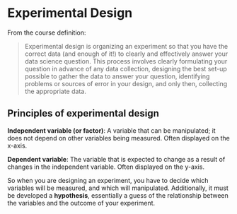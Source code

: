 
# Experimental Design

From the course definition:
> Experimental design is organizing an experiment so that you have the correct data (and enough of it!) to clearly and effectively answer your data science question. This process involves clearly formulating your question in advance of any data collection, designing the best set-up possible to gather the data to answer your question, identifying problems or sources of error in your design, and only then, collecting the appropriate data.


## Principles of experimental design

**Independent variable (or factor)**: A variable that can be manipulated; it does not depend on other variables being measured. Often displayed on the x-axis.

**Dependent variable**: The variable that is expected to change as a result of changes in the independent variable. Often displayed on the y-axis.

So when you are designing an experiment, you have to decide which variables will be measured, and which will manipulated.  Additionally, it must be developed a **hypothesis**, essentially a guess of the relationship between the variables and the outcome of your experiment.
<!--stackedit_data:
eyJoaXN0b3J5IjpbOTc0MTI1MzAsLTMyNDI1MjY5NCwtNTI4Nj
M1MDAyXX0=
-->